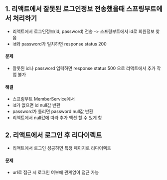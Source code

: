 ## 1. 리액트에서 잘못된 로그인정보 전송했을때 스프링부트에서 처리하기
- 리액트에서 로그인정보(id, password) 전송 -> 스프링부트에서 id로 회원정보 찾음
- id와 password가 일치하면 response status 200
#### 문제
- 잘못된 id나 password 입력하면 response status 500 으로 리액트에서 추가 작업 불가
#### 해결
- 스프링부트 MemberService에서 
- id가 없으면 id null값 반환
- password가 틀리면 password null값 반환
- 리액트에서 null값에 따라 추가 액션 할 수 있게 함

## 2. 리액트에서 로그인 후 리다이렉트
- 리액트에서 로그인 성공하면 특정 페이지로 리다이렉트
#### 문제
- url로 접근 시 로그인 여부에 관계없이 접근 가능
